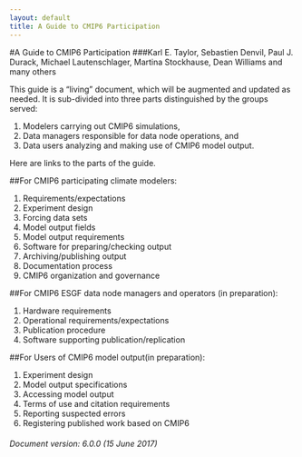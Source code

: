 ```yaml
---
layout: default
title: A Guide to CMIP6 Participation
---
```


#A Guide to CMIP6 Participation
###Karl E. Taylor, Sebastien Denvil, Paul J. Durack, Michael Lautenschlager, Martina Stockhause, Dean Williams and many others

This guide is a “living” document, which will be augmented and updated as needed. It is sub-divided into three parts distinguished by the groups served: 
 
1. Modelers carrying out CMIP6 simulations, 
2. Data managers responsible for data node operations, and 
3. Data users analyzing and making use of CMIP6 model output.  
 
Here are links to the parts of the guide.
 
##For CMIP6 participating climate modelers:
 
1. Requirements/expectations
2. Experiment design
3. Forcing data sets
4. Model output fields
5. Model output requirements
6. Software for preparing/checking output
7. Archiving/publishing output
8. Documentation process 
9. CMIP6 organization and governance
 
##For CMIP6 ESGF data node managers and operators (in preparation):
 
1. Hardware requirements
2. Operational requirements/expectations
3. Publication procedure
4. Software supporting publication/replication
 
##For Users of CMIP6 model output(in preparation):
 
1. Experiment design
2. Model output specifications
3. Accessing model output
4. Terms of use and citation requirements
5. Reporting suspected errors
6. Registering published work based on CMIP6


 ###### Document version: 6.0.0 (15 June 2017)